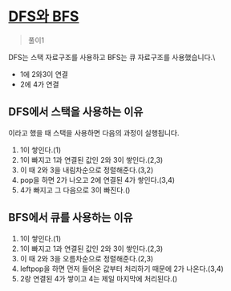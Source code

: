 # [DFS와 BFS](https://www.acmicpc.net/problem/1260)

> 풀이1

DFS는 스택 자료구조를 사용하고 BFS는 큐 자료구조를 사용했습니다.\

- 1에 2와3이 연결
- 2에 4가 연결

## DFS에서 스택을 사용하는 이유
이라고 했을 때 스택을 사용하면 다음의 과정이 실행됩니다.
1. 1이 쌓인다.(1)
2. 1이 빠지고 1과 연결된 값인 2와 3이 쌓인다.(2,3)
3. 이 때 2와 3을 내림차순으로 정렬해준다.(3,2)
4. pop을 하면 2가 나오고 2에 연결된 4가 쌓인다.(3,4)
5. 4가 빠지고 그 다음으로 3이 빠진다.()

## BFS에서 큐를 사용하는 이유
1. 1이 쌓인다.(1)
2. 1이 빠지고 1과 연결된 값인 2와 3이 쌓인다.(2,3)
3. 이 때 2와 3을 오름차순으로 정렬해준다.(2,3)
4. leftpop을 하면 먼저 들어온 값부터 처리하기 때문에 2가 나온다.(3,4)
5. 2랑 연결된 4가 쌓이고 4는 제일 마지막에 처리된다.()